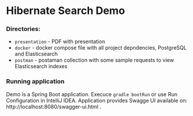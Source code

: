 # Hibernate Search Demo

### Directories:
* `presentation` - PDF with presentation
* `docker` - docker compose file with all project depndencies, PostgreSQL and Elasticsearch
* `postman` - postaman collection with some sample requests to view Elasticsearch indexes

### Running application
Demo is a Spring Boot application. Execuce `gradle bootRun` or use Run Configuration in IntelliJ IDEA.
Application provides Swagge UI available on: http://localhost:8080/swagger-ui.html .
